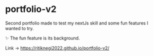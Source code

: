 # portfolio-v2
Second portfolio made to test my nextJs skill and some fun features I wanted to try.

:sparkles: The fun feature is its background.

Link -> https://ritiknegi2022.github.io/portfolio-v2/

